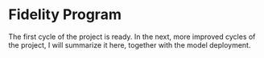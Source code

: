 # Fidelity Program

The first cycle of the project is ready. In the next, more improved cycles of the project, I will summarize it here, together with the model deployment.
